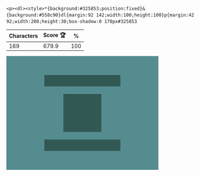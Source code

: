 `<p><dl><style>*{background:#325853;position:fixed}&{background:#558c90}dl{margin:92 142;width:100;height:100}p{margin:42 92;width:200;height:30;box-shadow:0 170px#325853`

| Characters | Score 🏆 | %   |
| ---------- | -------- | --- |
| 169        | 679.9    | 100 |

![](/2024/oct2024/16/20241016.png)
